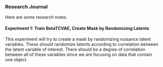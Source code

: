 ### Research Journal
Here are some research notes.

#### Experiment 1: Train BetaTCVAE, Create Mask by Randomizing Latents
This experiment will try to create a mask by randomizing nuisance latent variables. These should randomize latents according to correlation between the latent variable of interest.
There should be a degree of correlation between all of these variables since we are focusing on data that contain one object.